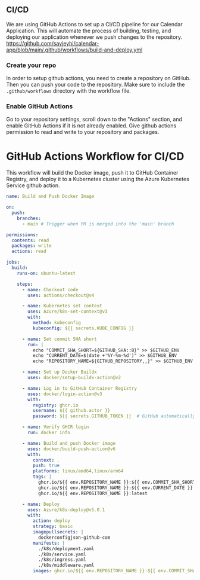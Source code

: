 ## CI/CD
We are using GitHub Actions to set up a CI/CD pipeline for our Calendar Application. This will automate the process of building, testing, and deploying our application whenever we push changes to the repository.
https://github.com/sayjeyhi/calendar-app/blob/main/.github/workflows/build-and-deploy.yml


### Create your repo
In order to setup github actions, you need to create a repository on GitHub. Then
you can push your code to the repository. Make sure to include the `.github/workflows` directory with the workflow file.

### Enable GitHub Actions
Go to your repository settings, scroll down to the "Actions" section, and enable GitHub Actions if it is not already enabled.
Give github actions permission to read and write to your repository and packages.

# GitHub Actions Workflow for CI/CD
This workflow will build the Docker image, push it to GitHub Container Registry, and deploy it to a Kubernetes cluster using the Azure Kubernetes Service github action.

```yaml
name: Build and Push Docker Image

on:
  push:
    branches:
      - main # Trigger when PR is merged into the 'main' branch

permissions:
  contents: read
  packages: write
  actions: read

jobs:
  build:
    runs-on: ubuntu-latest

    steps:
      - name: Checkout code
        uses: actions/checkout@v4

      - name: Kubernetes set context
        uses: Azure/k8s-set-context@v3
        with:
          method: kubeconfig
          kubeconfig: ${{ secrets.KUBE_CONFIG }}

      - name: Set commit SHA short
        run: |
          echo "COMMIT_SHA_SHORT=${GITHUB_SHA::8}" >> $GITHUB_ENV
          echo "CURRENT_DATE=$(date +'%Y-%m-%d')" >> $GITHUB_ENV
          echo "REPOSITORY_NAME=${GITHUB_REPOSITORY,,}" >> $GITHUB_ENV

      - name: Set up Docker Buildx
        uses: docker/setup-buildx-action@v2

      - name: Log in to GitHub Container Registry
        uses: docker/login-action@v3
        with:
          registry: ghcr.io
          username: ${{ github.actor }}
          password: ${{ secrets.GITHUB_TOKEN }}  # GitHub automatically provides this secret

      - name: Verify GHCR login
        run: docker info

      - name: Build and push Docker image
        uses: docker/build-push-action@v6
        with:
          context: .
          push: true
          platforms: linux/amd64,linux/arm64
          tags: |
            ghcr.io/${{ env.REPOSITORY_NAME }}:${{ env.COMMIT_SHA_SHORT }}
            ghcr.io/${{ env.REPOSITORY_NAME }}:${{ env.CURRENT_DATE }}
            ghcr.io/${{ env.REPOSITORY_NAME }}:latest

      - name: Deploy
        uses: Azure/k8s-deploy@v5.0.1
        with:
          action: deploy
          strategy: basic
          imagepullsecrets: |
            dockerconfigjson-github-com
          manifests: |
            ./k8s/deployment.yaml
            ./k8s/service.yaml
            ./k8s/ingress.yaml
            ./k8s/middleware.yaml
          images: ghcr.io/${{ env.REPOSITORY_NAME }}:${{ env.COMMIT_SHA_SHORT }}
```
